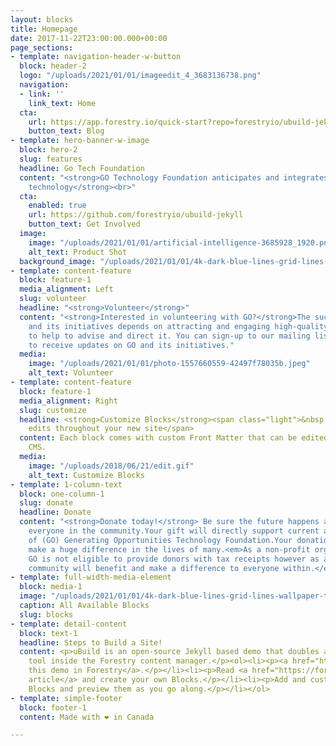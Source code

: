 ```yaml
---
layout: blocks
title: Homepage
date: 2017-11-22T23:00:00.000+00:00
page_sections:
- template: navigation-header-w-button
  block: header-2
  logo: "/uploads/2021/01/01/imageedit_4_3683136738.png"
  navigation:
  - link: ''
    link_text: Home
  cta:
    url: https://app.forestry.io/quick-start?repo=forestryio/ubuild-jekyll&provider=github&engine=jekyll
    button_text: Blog
- template: hero-banner-w-image
  block: hero-2
  slug: features
  headline: Go Tech Foundation
  content: "<strong>GO Technology Foundation anticipates and integrates disruptive
    technology</strong><br>"
  cta:
    enabled: true
    url: https://github.com/forestryio/ubuild-jekyll
    button_text: Get Involved
  image:
    image: "/uploads/2021/01/01/artificial-intelligence-3685928_1920.png"
    alt_text: Product Shot
  background_image: "/uploads/2021/01/01/4k-dark-blue-lines-grid-lines-wallpaper-thumb.jpg"
- template: content-feature
  block: feature-1
  media_alignment: Left
  slug: volunteer
  headline: "<strong>Volunteer</strong>"
  content: "<strong>Interested in volunteering with GO?</strong>The success of GO
    and its initiatives depends on attracting and engaging high-quality volunteers
    to help to advise and direct it. You can sign-up to our mailing list (see below)
    to receive updates on GO and its initiatives."
  media:
    image: "/uploads/2021/01/01/photo-1557660559-42497f78035b.jpeg"
    alt_text: Volunteer
- template: content-feature
  block: feature-1
  media_alignment: Right
  slug: customize
  headline: <strong>Customize Blocks</strong><span class="light">&nbsp;to make quick
    edits throughout your new site</span>
  content: Each block comes with custom Front Matter that can be edited in Forestry
    CMS.
  media:
    image: "/uploads/2018/06/21/edit.gif"
    alt_text: Customize Blocks
- template: 1-column-text
  block: one-column-1
  slug: donate
  headline: Donate
  content: "<strong>Donate today!</strong> Be sure the future happens and supports
    everyone in the community.Your gift will directly support current and future initiatives
    of (GO) Generating Opportunities Technology Foundation.Your donation today will
    make a huge difference in the lives of many.<em>As a non-profit organization,
    GO is not eligible to provide donors with tax receipts however as a member, the
    community will benefit and make a difference to everyone within.</em>"
- template: full-width-media-element
  block: media-1
  image: "/uploads/2021/01/01/4k-dark-blue-lines-grid-lines-wallpaper-thumb.jpg"
  caption: All Available Blocks
  slug: blocks
- template: detail-content
  block: text-1
  headline: Steps to Build a Site!
  content: <p>uBuild is an open-source Jekyll based demo that doubles as a builder
    tool inside the Forestry content manager.</p><ol><li><p><a href="https://app.forestry.io/quick-start?repo=forestryio/ubuild-jekyll&provider=github&engine=jekyll">Import
    this demo in Forestry</a>.</p></li><li><p>Read <a href="https://forestry.io/blog/ubuild-a-new-theme-for-static-sites-using-blocks/">our
    article</a> and create your own Blocks.</p></li><li><p>Add and customize the available
    Blocks and preview them as you go along.</p></li></ol>
- template: simple-footer
  block: footer-1
  content: Made with ❤︎ in Canada

---
```

